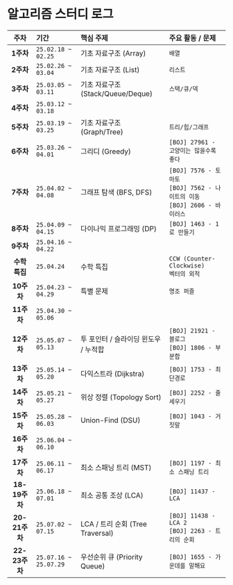 # 알고리즘 스터디 로그

|     주차      | 기간                    | 핵심 주제                        | 주요 활동 / 문제                                                          |
| :---------: | :-------------------- | :--------------------------- | :------------------------------------------------------------------ |
|   **1주차**   | `25.02.18 ~ 02.25`    | 기초 자료구조 (Array)              | `배열`                                                                |
|   **2주차**   | `25.02.26 ~ 03.04`    | 기초 자료구조 (List)               | `리스트`                                                               |
|   **3주차**   | `25.03.05 ~ 03.11`    | 기초 자료구조 (Stack/Queue/Deque)  | `스택/큐/덱`                                                            |
|   **4주차**   | `25.03.12 ~ 03.18`    |                              |                                                                     |
|   **5주차**   | `25.03.19 ~ 03.25`    | 기초 자료구조 (Graph/Tree)         | `트리/힙/그래프`                                                          |
|   **6주차**   | `25.03.26 ~ 04.01`    | 그리디 (Greedy)                 | `[BOJ] 27961 - 고양이는 많을수록 좋다`                                        |
|   **7주차**   | `25.04.02 ~ 04.08`    | 그래프 탐색 (BFS, DFS)            | `[BOJ] 7576 - 토마토`<br>`[BOJ] 7562 - 나이트의 이동`<br>`[BOJ] 2606 - 바이러스` |
|   **8주차**   | `25.04.09 ~ 04.15`    | 다이나믹 프로그래밍 (DP)              | `[BOJ] 1463 - 1로 만들기`                                               |
|   **9주차**   | `25.04.16 ~ 04.22`    |                              |                                                                     |
|  **수학 특집**  | `25.04.24`            | 수학 특집                        | `CCW (Counter-Clockwise)`<br>`벡터의 외적`                               |
|  **10주차**   | `25.04.23 ~ 04.29`    | 특별 문제                        | `명조 퍼즐`                                                             |
|  **11주차**   | `25.04.30 ~ 05.06`    |                              |                                                                     |
|  **12주차**   | `25.05.07 ~ 05.13`    | 투 포인터 / 슬라이딩 윈도우 / 누적합       | `[BOJ] 21921 - 블로그`<br>`[BOJ] 1806 - 부분합`                           |
|  **13주차**   | `25.05.14 ~ 05.20`    | 다익스트라 (Dijkstra)             | `[BOJ] 1753 - 최단경로`                                                 |
|  **14주차**   | `25.05.21 ~ 05.27`    | 위상 정렬 (Topology Sort)        | `[BOJ] 2252 - 줄 세우기`                                                |
|  **15주차**   | `25.05.28 ~ 06.03`    | Union-Find (DSU)             | `[BOJ] 1043 - 거짓말`                                                  |
|  **16주차**   | `25.06.04 ~ 06.10`    |                              |                                                                     |
|  **17주차**   | `25.06.11 ~ 06.17`    | 최소 스패닝 트리 (MST)              | `[BOJ] 1197 - 최소 스패닝 트리`                                            |
| **18-19주차** | `25.06.18 ~ 07.01`    | 최소 공통 조상 (LCA)               | `[BOJ] 11437 - LCA`                                                 |
| **20-21주차** | `25.07.02 ~ 07.15`    | LCA / 트리 순회 (Tree Traversal) | `[BOJ] 11438 - LCA 2`<br>`[BOJ] 2263 - 트리의 순회`                      |
| **22-23주차** | `25.07.16 ~ 25.07.29` | 우선순위 큐 (Priority Queue)      | `[BOJ] 1655 - 가운데를 말해요`                                             |

